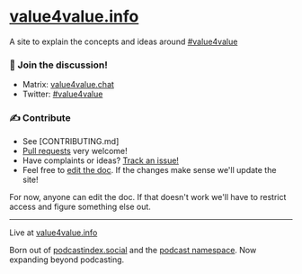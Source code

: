 # [value4value.info](https://value4value.info/)

A site to explain the concepts and ideas around [#value4value](https://twitter.com/search?q=%23value4value%20OR%20%23v4v)

### 💬 Join the discussion!

- Matrix: [value4value.chat](http://value4value.chat)
- Twitter: [#value4value](https://twitter.com/search?q=%23value4value%20OR%20%23v4v)

### ✍️ Contribute

- See [CONTRIBUTING.md]
- [Pull requests](https://github.com/v4v-info/v4v-info.github.io/pulls) very welcome!
- Have complaints or ideas? [Track an issue!](https://github.com/v4v-info/v4v-info.github.io/issues)
- Feel free to [edit the doc](https://demo.hedgedoc.org/KAiSh_3KQrSeVydW8L9zJg?both#). If the changes make sense we'll update the site!

For now, anyone can edit the doc. If that doesn't work we'll have to restrict access and figure something else out.

---

Live at [value4value.info](https://value4value.info/)

Born out of [podcastindex.social](https://podcastindex.social/) and the [podcast namespace](https://github.com/Podcastindex-org/podcast-namespace/discussions). Now expanding beyond podcasting.
